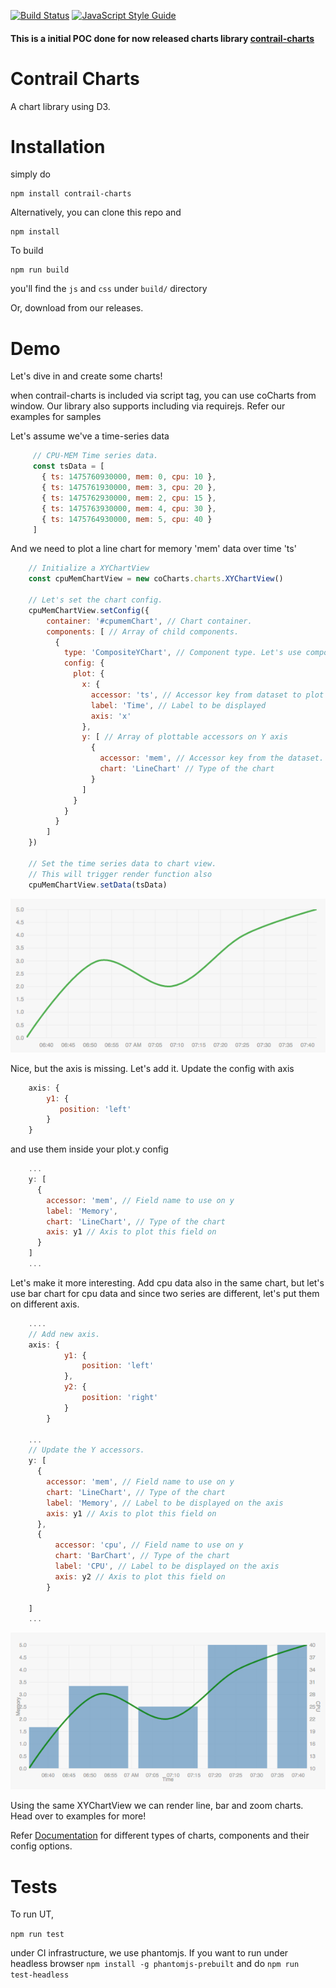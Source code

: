 [![Build Status](https://circleci.com/gh/absingla/contrail-charts/tree/master.svg?style=shield&circle-token=59e6876b319241f9dd809aa2a7399b6edac92e66)](https://circleci.com/gh/absingla/contrail-charts)
[![JavaScript Style Guide](https://img.shields.io/badge/code%20style-standard-brightgreen.svg)](http://standardjs.com/)

#### This is a initial POC done for now released charts library [contrail-charts](https://github.com/juniper/contrail-charts)

# Contrail Charts

A chart library using D3.

# Installation

simply do
```
npm install contrail-charts
```
Alternatively, you can clone this repo and
```
npm install
```
To build
```
npm run build
```
you'll find the `js` and `css` under `build/` directory

Or, download from our releases.

# Demo
Let's dive in and create some charts!

when contrail-charts is included via script tag, you can use coCharts from window.
Our library also supports including via requirejs. Refer our examples for samples

Let's assume we've a time-series data
```javascript
     // CPU-MEM Time series data.
     const tsData = [
       { ts: 1475760930000, mem: 0, cpu: 10 },
       { ts: 1475761930000, mem: 3, cpu: 20 },
       { ts: 1475762930000, mem: 2, cpu: 15 },
       { ts: 1475763930000, mem: 4, cpu: 30 },
       { ts: 1475764930000, mem: 5, cpu: 40 }
     ]
```
And we need to plot a line chart for memory 'mem' data over time 'ts'

```javascript
    // Initialize a XYChartView
    const cpuMemChartView = new coCharts.charts.XYChartView()

    // Let's set the chart config.
    cpuMemChartView.setConfig({
        container: '#cpumemChart', // Chart container.
        components: [ // Array of child components.
          {
            type: 'CompositeYChart', // Component type. Let's use composite-y component to render line chart. Refer wiki for more details on component.
            config: {
              plot: {
                x: {
                  accessor: 'ts', // Accessor key from dataset to plot x axis
                  label: 'Time', // Label to be displayed
                  axis: 'x'
                },
                y: [ // Array of plottable accessors on Y axis
                  {
                    accessor: 'mem', // Accessor key from the dataset.
                    chart: 'LineChart' // Type of the chart
                  }
                ]
              }
            }
          }
        ]
    })

    // Set the time series data to chart view.
    // This will trigger render function also
    cpuMemChartView.setData(tsData)
```

![create](examples/developer/basic/img/sample1.png)

Nice, but the axis is missing. Let's add it. Update the config with axis

```javascript
    axis: {
        y1: {
           position: 'left'
        }
    }
```
and use them inside your plot.y config
```javascript
    ...
    y: [
      {
        accessor: 'mem', // Field name to use on y
        label: 'Memory',
        chart: 'LineChart', // Type of the chart
        axis: y1 // Axis to plot this field on
      }
    ]
    ...
```

Let's make it more interesting. Add cpu data also in the same chart, but let's use bar chart for cpu data and since two 
series are different, let's put them on different axis.

```javascript
    ....
    // Add new axis.
    axis: {
            y1: {
                position: 'left'
            },
            y2: {
                position: 'right'
            }
        }

    ...
    // Update the Y accessors.
    y: [
      {
        accessor: 'mem', // Field name to use on y
        chart: 'LineChart', // Type of the chart
        label: 'Memory', // Label to be displayed on the axis
        axis: y1 // Axis to plot this field on
      },
      {
          accessor: 'cpu', // Field name to use on y
          chart: 'BarChart', // Type of the chart
          label: 'CPU', // Label to be displayed on the axis
          axis: y2 // Axis to plot this field on
        }

    ]
    ...
```

![create](examples/developer/basic/img/sample2.png)

Using the same XYChartView we can render line, bar and zoom charts. Head over to examples for more!

Refer [Documentation](https://github.com/absingla/contrail-charts/wiki) for different types of charts, components and 
their config options. 

# Tests

To run UT,

```npm run test```

under CI infrastructure, we use phantomjs. If you want to run under headless browser
`npm install -g phantomjs-prebuilt` and do `npm run test-headless`
